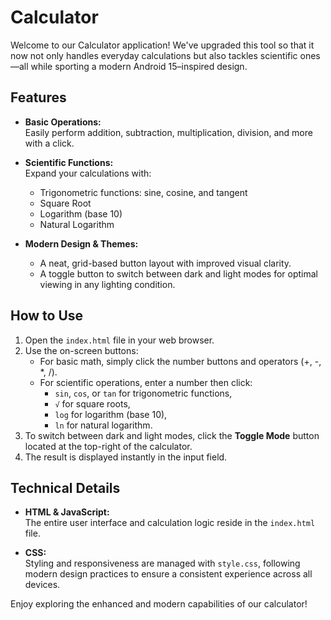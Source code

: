 # Calculator

Welcome to our Calculator application! We've upgraded this tool so that it now not only handles everyday calculations but also tackles scientific ones—all while sporting a modern Android 15–inspired design.

## Features

- **Basic Operations:**  
  Easily perform addition, subtraction, multiplication, division, and more with a click.

- **Scientific Functions:**  
  Expand your calculations with:
  - Trigonometric functions: sine, cosine, and tangent  
  - Square Root  
  - Logarithm (base 10)  
  - Natural Logarithm  

- **Modern Design & Themes:**  
  - A neat, grid-based button layout with improved visual clarity.
  - A toggle button to switch between dark and light modes for optimal viewing in any lighting condition.

## How to Use

1. Open the `index.html` file in your web browser.
2. Use the on-screen buttons:
   - For basic math, simply click the number buttons and operators (+, -, *, /).
   - For scientific operations, enter a number then click:
     - `sin`, `cos`, or `tan` for trigonometric functions,
     - `√` for square roots,
     - `log` for logarithm (base 10),
     - `ln` for natural logarithm.
3. To switch between dark and light modes, click the **Toggle Mode** button located at the top-right of the calculator.
4. The result is displayed instantly in the input field.

## Technical Details

- **HTML & JavaScript:**  
  The entire user interface and calculation logic reside in the `index.html` file.

- **CSS:**  
  Styling and responsiveness are managed with `style.css`, following modern design practices to ensure a consistent experience across all devices.

Enjoy exploring the enhanced and modern capabilities of our calculator!
